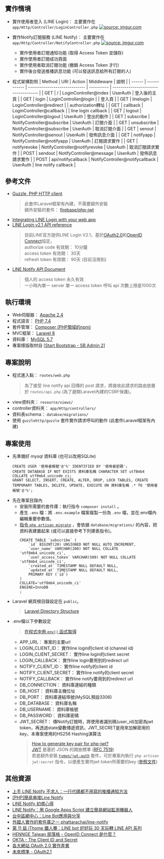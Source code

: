 ## 實作情境

* 實作使用者登入 (LINE Login)： 主要實作在 `app/Http/Controller/LoginController.php`
  <a href="https://imgur.com/s6dJZPs"><img src="https://i.imgur.com/s6dJZPs.png" title="source: imgur.com" /></a>
  
* 實作Notify訂閱服務 (LINE Notify)： 主要實作在 `app/Http/Controller/NotifyController.php`
  <a href="https://imgur.com/cYBPtpp"><img src="https://i.imgur.com/cYBPtpp.png" title="source: imgur.com" /></a>
  * 實作使用者訂閱通知功能 (取得 Access Token 並儲存)
  * 實作使用者訂閱成功頁面
  * 實作使用者取消訂閱功能 (撤銷 Access Token 才行)
  * 實作後台發送推播訊息功能 (可以發送訊息給所有訂閱的人)
* 程式架構對照
    | Method | URI          | Action                        | Middleware | 說明                                 |
    | ------ | ------------ | ----------------------------- | ---------- | ------------------------------------ |
    | GET    | /            | LoginController@index         | UserAuth   | 登入後的主頁                         |
    | GET    | login        | LoginController@login         |            | 登入頁                               |
    | GET    | linelogin    | LoginController@redirect      |            | authorization轉址                    |
    | GET    | callback     | LoginController@callback      |            | line login callback  |
    | GET    | logout       | LoginController@logout        | UserAuth   | 登出的動作                           |
    | GET    | subscribe    | NotifyController@subscribe    | UserAuth   | 訂閱介面                             |
    | GET    | unsubscribe  | NotifyController@subscribe    | UserAuth   | 取消訂閱介面                         |
    | GET    | senout       | NotifyController@senout       | UserAuth   | 發佈訊息介面                         |
    | GET    | notifyapp    | NotifyController@notifyapp    | UserAuth   | 訂閱請求實作                           |
    | GET    | notifyrevoke | NotifyController@notifyrevoke | UserAuth   | 取消訂閱請求實作                     |
    | POST   | sendout      | NotifyController@message      | UserAuth   | 發佈訊息請求實作                      |
    | POST   | api/notifycallback  | NotifyController@notifycallback      | UserAuth   | line notify callback          |

## 參考文件

* [Guzzle, PHP HTTP client](https://docs.guzzlephp.org/en/stable/index.html)
    > 此套件Laravel框架有內建，不需要額外安裝<br>
    > 額外安裝的套件： [firebase/php-jwt](https://github.com/firebase/php-jwt)
* [Integrating LINE Login with your web app](https://developers.line.biz/en/docs/line-login/integrate-line-login/)
* [LINE Login v2.1 API reference](https://developers.line.biz/en/reference/line-login/)
    > 目前LINE官方提供LINE Login V2.1，基於[OAuth2.0](https://oauth.net/2/)和[OpenID Connect](https://openid.net/connect/)協定。 <br>
    > authorize code 有效期： 10分鐘<br>
    > access token 有效期： 30天<br>
    > refresh token 有效期： 90天 (目前沒用到)
* [LINE Notify API Document](https://notify-bot.line.me/doc/en/)
    > 個人的 access token 永久有效<br>
    > 一小時內單一 server 單一 access token 呼叫 api 次數上限是1000次

## 執行環境

* Web伺服器： [Apache 2.4](https://httpd.apache.org/)
* 程式語言： [PHP 7.4](https://www.php.net/)
* 套件管理： [Composer (PHP領域的npm)](https://getcomposer.org/)
* MVC框架： [Laravel 8](https://laravel.com/docs/8.x)
* 資料庫： [MySQL 5.7](https://www.mysql.com/)
* 專案樣版取材自 [[Start Bootstrap - SB Admin 2](https://startbootstrap.com/theme/sb-admin-2)]

## 專案說明

* 程式進入點： `routes/web.php`
  > 為了接受 line notify api 回傳的 post 請求，將接收此請求的路由放置於 `routes/api.php` (為了避開Laravel內建的CSRF保護)。
* view資料夾： `resource/views/`
* controller資料夾： `app/Http/controllers/`
* 資料表schema： `databse/migrations/`
* 使用 `guzzlehttp/guzzle` 套件實作請求呼叫的動作 (此套件Laravel框架有內建)

## 專案使用

* 先準備好 mysql 資料庫 (也可以改用SQLite)
  ```sql=
  CREATE USER '使用者帳號'@'%' IDENTIFIED BY '使用者密碼';
  CREATE DATABASE IF NOT EXISTS 資料庫名稱 CHARACTER SET utf8mb4 COLLATE utf8mb4_unicode_ci;
  GRANT SELECT, INSERT, CREATE, ALTER, DROP, LOCK TABLES, CREATE TEMPORARY TABLES, DELETE, UPDATE, EXECUTE ON 資料庫名稱 .* TO '使用者帳號'@'%';
  ```
* 先在專案目錄內
  * 安裝所需要的套件庫：執行指令 `composer install` 。
  * 產生 `.env` 檔：將 `.env.example` 檔案複製一份為 `.env` 檔，並在.env檔內編輯重要參數值。
  * [指令 `php artisan migrate`](https://laravel.com/docs/8.x/migrations#running-migrations) ，會依據 `database/migrations/` 的內容，把資料表建置起來 (或可以直接參考下列建表指令)。
    ```sql=
    CREATE TABLE `subscribe` (
        `id` BIGINT(20) UNSIGNED NOT NULL AUTO_INCREMENT,
        `user_name` VARCHAR(200) NOT NULL COLLATE 'utf8mb4_unicode_ci',
        `user_access_token` VARCHAR(500) NOT NULL COLLATE 'utf8mb4_unicode_ci',
        `created_at` TIMESTAMP NULL DEFAULT NULL,
        `updated_at` TIMESTAMP NULL DEFAULT NULL,
        PRIMARY KEY (`id`)
    )
    COLLATE='utf8mb4_unicode_ci'
    ENGINE=InnoDB
    ;
    ```
* Laravel 網頁根目錄設定在 `public`。
  > [Laravel Directory Structure](https://laravel.com/docs/8.x/structure)
* .env檔以下參數設定
  > [在程式中用 `env()` 函式取得](https://laravel.com/docs/8.x/configuration)
  * APP_URL： 專案的主要url
  * LOGIN_CLIENT_ID： 實作line login的client id (channel id)
  * LOGIN_CLIENT_SECRET： 實作line login的client secret
  * LOGIN_CALLBACK： 實作line login要用到的redirect url
  * NOTIFY_CLIENT_ID： 實作line notify的client id
  * NOTIFY_CLIENT_SECRET： 實作line notify的client secret
  * NOTIFY_CALLBACK： 實作line notify要用到的redirect url
  * DB_CONNECTION： 資料庫連結的種類
  * DB_HOST： 資料庫主機位址
  * DB_PORT： 資料庫連結埠號(MySQL預設3306)
  * DB_DATABASE： 資料庫名稱
  * DB_USERNAME： 資料庫帳號
  * DB_PASSWORD： 資料庫密碼
  * JWT_SECRET： 傳Notify訂閱時，將使用者識別碼(user_id)加密為jwt token，再透過state變數傳遞資訊，JWT_SECRET是用來加解密用的key，本專案使用的HS256 Hashing演算法
    > [How to generate key pair for php-jwt?](https://stackoverflow.com/questions/51327584/how-to-generate-key-pair-for-php-jwt)<br>
    > [JWT](https://jwt.io/) 是基於 JSON 的開放標準 ([RFC 7519](https://datatracker.ietf.org/doc/html/rfc7519)) <br>
    > 若是額外安裝 [`tymon/jwt-auth`](https://packagist.org/packages/tymon/jwt-auth) 套件，可於專案內執行 `php artisan jwt:secret` 指令，以便產生實作jwt token所需要的key ([參照文件](https://jwt-auth.readthedocs.io/en/develop/laravel-installation/#generate-secret-key))

## 其他資源

* [上手 LINE Notify 不求人：一行代碼都不用寫的推播通知方法](https://blog.miniasp.com/post/2020/02/17/Go-Through-LINE-Notify-Without-Any-Code)
* [[PHP]簡易串接Line Notify](https://kira5033.github.io/2019/06/php%E7%B0%A1%E6%98%93%E4%B8%B2%E6%8E%A5line-notify/)
* [LINE Notify 初嚐心得](https://jackkuo-tw.medium.com/line-notify-%E5%88%9D%E5%9A%90%E5%BF%83%E5%BE%97-7ea0292907c6)
* [LINE Notify：用 Google Apps Script 建立簡易網站監測機器人](https://www.letswrite.tw/line-notify-gas/)
* [台中區網中心：Line Bot應用與分享](https://www.tcrc.edu.tw/set/new-list/linebot)
* [外國人實作的套件庫之一 phattarachai/line-notify](https://github.com/phattarachai/line-notify)
* [第 11 屆 iThome 鐵人賽：LINE bot 好好玩 30 天玩轉 LINE API 系列](https://ithelp.ithome.com.tw/users/20117701/ironman/2634)
* [HENNGE Taiwan 部落格 - OpenID Connect 是什麼？](https://hennge.com/tw/blog/what-is-openid-connect.html)
* [OKTA - The Client ID and Secret](https://www.oauth.com/oauth2-servers/client-registration/client-id-secret/)
* [各大網站 OAuth 2.0 實作差異](https://blog.yorkxin.org/posts/oauth2-implementation-differences-among-famous-sites.html)
* [未來標準 - OAuth2.1](https://oauth.net/2.1/)
